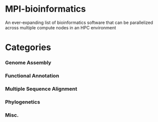 # MPI-bioinformatics
An ever-expanding list of bioinformatics software that can be parallelized across multiple compute nodes in an HPC environment

# Categories 

### Genome Assembly

### Functional Annotation

### Multiple Sequence Alignment

### Phylogenetics

### Misc.
